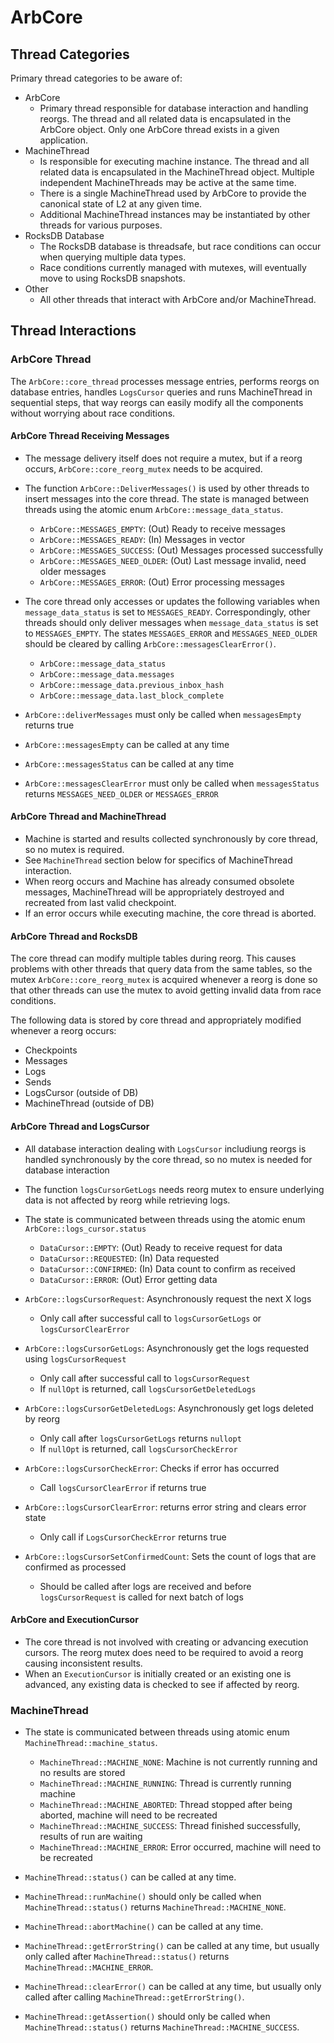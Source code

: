 # ArbCore

## Thread Categories

Primary thread categories to be aware of:

- ArbCore
  - Primary thread responsible for database interaction and handling reorgs. The thread and all related data is encapsulated in the ArbCore object. Only one ArbCore thread exists in a given application.
- MachineThread
  - Is responsible for executing machine instance. The thread and all related data is encapsulated in the MachineThread object. Multiple independent MachineThreads may be active at the same time.
  - There is a single MachineThread used by ArbCore to provide the canonical state of L2 at any given time.
  - Additional MachineThread instances may be instantiated by other threads for various purposes.
- RocksDB Database
  - The RocksDB database is threadsafe, but race conditions can occur when querying multiple data types.
  - Race conditions currently managed with mutexes, will eventually move to using RocksDB snapshots.
- Other
  - All other threads that interact with ArbCore and/or MachineThread.

## Thread Interactions

### ArbCore Thread

The `ArbCore::core_thread` processes message entries, performs reorgs on database entries, handles `LogsCursor` queries and runs MachineThread in sequential steps, that way reorgs can easily modify all the components without worrying about race conditions.

#### ArbCore Thread Receiving Messages

- The message delivery itself does not require a mutex, but if a reorg occurs, `ArbCore::core_reorg_mutex` needs to be acquired.
- The function `ArbCore::DeliverMessages()` is used by other threads to insert messages into the core thread. The state is managed between threads using the atomic enum `ArbCore::message_data_status`.

  - `ArbCore::MESSAGES_EMPTY`: (Out) Ready to receive messages
  - `ArbCore::MESSAGES_READY`: (In) Messages in vector
  - `ArbCore::MESSAGES_SUCCESS`: (Out) Messages processed successfully
  - `ArbCore::MESSAGES_NEED_OLDER`: (Out) Last message invalid, need older messages
  - `ArbCore::MESSAGES_ERROR`: (Out) Error processing messages

- The core thread only accesses or updates the following variables when `message_data_status` is set to `MESSAGES_READY`. Correspondingly, other threads should only deliver messages when `message_data_status` is set to `MESSAGES_EMPTY`. The states `MESSAGES_ERROR` and `MESSAGES_NEED_OLDER` should be cleared by calling `ArbCore::messagesClearError()`.

  - `ArbCore::message_data_status`
  - `ArbCore::message_data.messages`
  - `ArbCore::message_data.previous_inbox_hash`
  - `ArbCore::message_data.last_block_complete`

- `ArbCore::deliverMessages` must only be called when `messagesEmpty` returns true
- `ArbCore::messagesEmpty` can be called at any time
- `ArbCore::messagesStatus` can be called at any time
- `ArbCore::messagesClearError` must only be called when `messagesStatus` returns `MESSAGES_NEED_OLDER` or `MESSAGES_ERROR`

#### ArbCore Thread and MachineThread

- Machine is started and results collected synchronously by core thread, so no mutex is required.
- See `MachineThread` section below for specifics of MachineThread interaction.
- When reorg occurs and Machine has already consumed obsolete messages, MachineThread will be appropriately destroyed and recreated from last valid checkpoint.
- If an error occurs while executing machine, the core thread is aborted.

#### ArbCore Thread and RocksDB

The core thread can modify multiple tables during reorg. This causes problems with other threads that query data from the same tables, so the mutex `ArbCore::core_reorg_mutex` is acquired whenever a reorg is done so that other threads can use the mutex to avoid getting invalid data from race conditions.

The following data is stored by core thread and appropriately modified whenever a reorg occurs:

- Checkpoints
- Messages
- Logs
- Sends
- LogsCursor (outside of DB)
- MachineThread (outside of DB)

#### ArbCore Thread and LogsCursor

- All database interaction dealing with `LogsCursor` includiung reorgs is handled synchronously by the core thread, so no mutex is needed for database interaction
- The function `logsCursorGetLogs` needs reorg mutex to ensure underlying data is not affected by reorg while retrieving logs.
- The state is communicated between threads using the atomic enum `ArbCore::logs_cursor.status`

  - `DataCursor::EMPTY`: (Out) Ready to receive request for data
  - `DataCursor::REQUESTED`: (In) Data requested
  - `DataCursor::CONFIRMED`: (In) Data count to confirm as received
  - `DataCursor::ERROR`: (Out) Error getting data

- `ArbCore::logsCursorRequest`: Asynchronously request the next X logs
  - Only call after successful call to `logsCursorGetLogs` or `logsCursorClearError`
- `ArbCore::logsCursorGetLogs`: Asynchronously get the logs requested using `logsCursorRequest`
  - Only call after successful call to `logsCursorRequest`
  - If `nullOpt` is returned, call `logsCursorGetDeletedLogs`
- `ArbCore::logsCursorGetDeletedLogs`: Asynchronously get logs deleted by reorg
  - Only call after `logsCursorGetLogs` returns `nullopt`
  - If `nullOpt` is returned, call `logsCursorCheckError`
- `ArbCore::logsCursorCheckError`: Checks if error has occurred
  - Call `logsCursorClearError` if returns true
- `ArbCore::logsCursorClearError`: returns error string and clears error state
  - Only call if `LogsCursorCheckError` returns true
- `ArbCore::logsCursorSetConfirmedCount`: Sets the count of logs that are confirmed as processed
  - Should be called after logs are received and before `logsCursorRequest` is called for next batch of logs

#### ArbCore and ExecutionCursor

- The core thread is not involved with creating or advancing execution cursors. The reorg mutex does need to be required to avoid a reorg causing inconsistent results.
- When an `ExecutionCursor` is initially created or an existing one is advanced, any existing data is checked to see if affected by reorg.

### MachineThread

- The state is communicated between threads using atomic enum `MachineThread::machine_status`.

  - `MachineThread::MACHINE_NONE`: Machine is not currently running and no results are stored
  - `MachineThread::MACHINE_RUNNING`: Thread is currently running machine
  - `MachineThread::MACHINE_ABORTED`: Thread stopped after being aborted, machine will need to be recreated
  - `MachineThread::MACHINE_SUCCESS`: Thread finished successfully, results of run are waiting
  - `MachineThread::MACHINE_ERROR`: Error occurred, machine will need to be recreated

- `MachineThread::status()` can be called at any time.
- `MachineThread::runMachine()` should only be called when `MachineThread::status()` returns `MachineThread::MACHINE_NONE`.
- `MachineThread::abortMachine()` can be called at any time.
- `MachineThread::getErrorString()` can be called at any time, but usually only called after `MachineThread::status()` returns `MachineThread::MACHINE_ERROR`.
- `MachineThread::clearError()` can be called at any time, but usually only called after calling `MachineThread::getErrorString()`.
- `MachineThread::getAssertion()` should only be called when `MachineThread::status()` returns `MachineThread::MACHINE_SUCCESS`.

